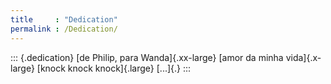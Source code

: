 ```yaml
---
title     : "Dedication"
permalink : /Dedication/
---
```


::: {.dedication}
[de Philip, para Wanda]{.xx-large}
[amor da minha vida]{.x-large}
[knock knock knock]{.large}
[...]{.}
:::
